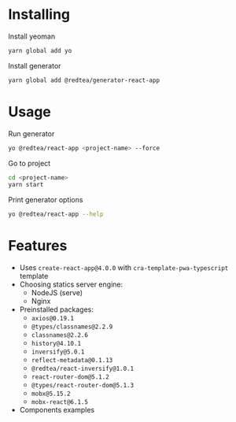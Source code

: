 # Installing

Install yeoman

```bash
yarn global add yo
```

Install generator

```bash
yarn global add @redtea/generator-react-app
```

# Usage

Run generator

```bash
yo @redtea/react-app <project-name> --force
```

Go to project

```bash
cd <project-name>
yarn start
```

Print generator options
```bash
yo @redtea/react-app --help
```

# Features
 
 - Uses `create-react-app@4.0.0` with `cra-template-pwa-typescript` template
 - Choosing statics server engine:
    - NodeJS (serve)
    - Nginx
 - Preinstalled packages:
    - `axios@0.19.1`
    - `@types/classnames@2.2.9`
    - `classnames@2.2.6`
    - `history@4.10.1`
    - `inversify@5.0.1`
    - `reflect-metadata@0.1.13`
    - `@redtea/react-inversify@1.0.1`
    - `react-router-dom@5.1.2`
    - `@types/react-router-dom@5.1.3`
    - `mobx@5.15.2`
    - `mobx-react@6.1.5`
 - Components examples
